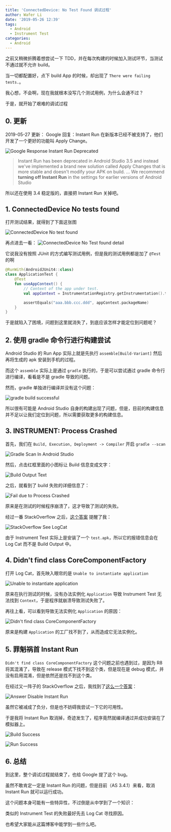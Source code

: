 ```yaml
---
title: 'ConnectedDevice: No Test Found 调试过程'
author: Wafer Li
date: '2019-05-26 12:39'
tags:
  - Android
  - Instrument Test
categories:
  - Android
---
```


之前又稍微折腾着想尝试一下 TDD，并在每次构建的时候加入测试环节，当测试不通过就不允许 build。

当一切都配置好，点下 build App 的时候，却出现了 `There were failing tests.`。

我心想，不会啊，现在我就根本没写几个测试用例，为什么会通不过？

于是，就开始了艰难的调试过程

<!-- more -->

## 0. 更新

2019-05-27 更新： Google 回复：Instant Run 在新版本已经不被支持了，他们开发了一个更好的功能叫 Apply Change。

![Google Response Instant Run Deprecated](../../images/connecteddevice-no-test-found-调试过程/google-response-instant-run-deprecated.png)

> Instant Run has been deprecated in Android Studio 3.5 and instead we've implemented a brand new solution called Apply Changes that is more stable and doesn't modify your APK on build.
> ...
> We recommend **turning off Instant Run** in the settings for earlier versions of Android Studio


所以还在使用 3.4 稳定版的，直接把 Instant Run 关掉吧。

## 1. ConnectedDevice No tests found

打开测试结果，就得到了下面这张图

![ConnectedDevice No test found](../../images/connecteddevice-no-test-found-调试过程/connecteddevice-no-test-found.png)

再点进去一看：
![ConnectedDevice No Test found detail](../../images/connecteddevice-no-test-found-调试过程/connecteddevice-no-tests-found-detail.png)

它说我没有按照 JUnit 的方式编写测试用例，但是我的测试用例都是加了 `@Test` 的啊

```kotlin
@RunWith(AndroidJUnit4::class)
class ApplicationTest {
    @Test
    fun useAppContext() {
        // Context of the app under test.
        val appContext = InstrumentationRegistry.getInstrumentation().targetContext

        assertEquals("aaa.bbb.ccc.ddd", appContext.packageName)
    }
}
```

于是就陷入了困境，问题到这里就消失了，到底应该怎样才能定位到问题呢？

## 2. 使用 gradle 命令行进行构建尝试

Android Studio 的 Run App 实际上就是先执行 `assemble[Build-Variant]` 然后再将生成的 apk 安装到手机的过程。

而这个 `assemble` 实际上是通过 `gradle` 执行的，于是可以尝试通过 gradle 命令行进行编译，看看是不是 gradle 导致的问题。

然而，gradle 单独进行编译并没有这个问题：

![gradle build successful](/images/connecteddevice-no-test-found-调试过程/gradle-build-successful.png)


所以很有可能是 Android Studio 自身的构建出现了问题，但是，目前的构建信息并不足以让我们定位到问题，所以需要获取更多的构建信息。

## 3. INSTRUMENT: Process Crashed

首先，我们在 `Build, Execution, Deployment -> Compiler` 开启 `gradle --scan`

![Gradle Scan In Android Studio](../../images/connecteddevice-no-test-found-调试过程/gradle-scan-in-android-studio.png)

然后，点击红框里面的小图标让 Build 信息变成文字：

![Build Output Text](../../images/connecteddevice-no-test-found-调试过程/build-output-text.png)

之后，就看到了 build 失败的详细信息了：

![Fail due to Process Crashed](../../images/connecteddevice-no-test-found-调试过程/fail-due-to-process-crash.png)

原来是在测试的时候程序崩溃了，这才导致了测试的失败。

经过一番 StackOverflow 之后，[这个答案](https://stackoverflow.com/a/21611370) 提醒了我：

![StackOverflow See LogCat](../../images/connecteddevice-no-test-found-调试过程/stackoverflow-see-logcat.png)

由于 Instrument Test 实际上是安装了一个 `test.apk`，所以它的报错信息会在 Log Cat 而不是 Build Output 中。

## 4. Didn't find class CoreComponentFactory

打开 Log Cat，首先映入眼帘的是 `Unable to instantiate application`

![Unable to instantiate application](../../images/connecteddevice-no-test-found-调试过程/unable-to-instantiate-application.png)

原来在执行测试的时候，没有办法实例化 `Application` 导致 Instrument Test 无法找到 `Context`，于是程序就崩溃导致测试失败了。

再往上看，可以看到导致无法实例化 `Application` 的原因：

![Didn't find class CoreComponentFactory](../../images/connecteddevice-no-test-found-调试过程/didn-t-find-class-corecomponentfactory.png)

原来是构建 `Application` 的工厂找不到了，从而造成它无法实例化。

## 5. 罪魁祸首 Instant Run

`Didn't find class CoreComponentFactory` 这个问题之前也遇到过，是因为 R8 将其混淆了，导致在 release 模式下找不到这个类，但是现在是 debug 模式，并没有启用混淆，但是依然还是找不到这个类。

在经过又一阵子的 StackOverflow 之后，我找到了[这么一个答案](https://stackoverflow.com/a/56186821)：

![Answer Disable Instant Run](../../images/connecteddevice-no-test-found-调试过程/answer-disable-instant-run.png)

虽然它被减成了负分，但是也不妨碍我尝试一下它的可用性。

于是我将 Instant Run 取消掉，奇迹发生了，程序竟然就编译通过并成功安装在了模拟器上。

![Build Success](../../images/connecteddevice-no-test-found-调试过程/build-success.png)

![Run Success](../../images/connecteddevice-no-test-found-调试过程/run-success.png)

## 6. 总结

到这里，整个调试过程就结束了，也给 Google 提了这个 bug。

虽然不敢肯定一定是 Instant Run 的问题，但是目前（AS 3.4.1）来看，取消 Instant Run 就可以运行成功。

这个问题本身可能有一些特异性，不过倒是从中学到了一个知识：

类似的 Instrument Test 的失败最好先去 Log Cat 寻找原因。

也希望大家能从这篇博客中能学到一些什么吧。
